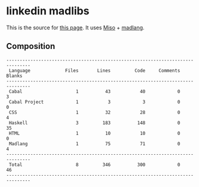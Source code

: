 # linkedin madlibs

This is the source for [this page](http://vmchale.com/linkedin/index.html).
It uses [Miso](https://haskell-miso.org/) + [madlang](https://github.com/vmchale/madlang).

## Composition

```
-------------------------------------------------------------------------------
 Language             Files       Lines         Code     Comments       Blanks
-------------------------------------------------------------------------------
 Cabal                    1          43           40            0            3
 Cabal Project            1           3            3            0            0
 CSS                      1          32           28            0            4
 Haskell                  3         183          148            0           35
 HTML                     1          10           10            0            0
 Madlang                  1          75           71            0            4
-------------------------------------------------------------------------------
 Total                    8         346          300            0           46
-------------------------------------------------------------------------------
```
